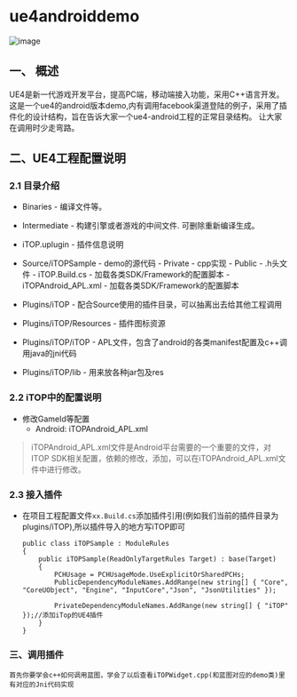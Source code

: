# ue4androiddemo</br>
    
![image](https://github.com/ShibinHuang/HomeAnimationImageView/blob/master/ezgif-5-710f8d46fe.gif)

## 一、 概述
UE4是新一代游戏开发平台，提高PC端，移动端接入功能，采用C++语言开发。 
这是一个ue4的android版本demo,内有调用facebook渠道登陆的例子，采用了插件化的设计结构，旨在告诉大家一个ue4-android工程的正常目录结构。
让大家在调用时少走弯路。

## 二、UE4工程配置说明  
### 2.1 目录介绍
+ Binaries - 编译文件等。
+ Intermediate - 构建引擎或者游戏的中间文件. 可删除重新编译生成。
+ iTOP.uplugin - 插件信息说明
 
+ Source/iTOPSample - demo的源代码
       - Private - cpp实现
       - Public - .h头文件
       - iTOP.Build.cs - 加载各类SDK/Framework的配置脚本
       - iTOPAndroid_APL.xml - 加载各类SDK/Framework的配置脚本
+ Plugins/iTOP - 配合Source使用的插件目录，可以抽离出去给其他工程调用
+ Plugins/iTOP/Resources - 插件图标资源 
+ Plugins/iTOP/iTOP - APL文件，包含了android的各类manifest配置及c++调用java的jni代码
+ Plugins/iTOP/lib - 用来放各种jar包及res

### 2.2 iTOP中的配置说明
+ 修改GameId等配置
  - Android: iTOPAndroid_APL.xml
  
> iTOPAndroid_APL.xml文件是Android平台需要的一个重要的文件，对ITOP SDK相关配置，依赖的修改，添加，可以在iTOPAndroid_APL.xml文件中进行修改。
	   
### 2.3 接入插件
+ 在项目工程配置文件`xx.Build.cs`添加插件引用(例如我们当前的插件目录为plugins/iTOP),所以插件导入的地方写iTOP即可

	```
	public class iTOPSample : ModuleRules
	{
		public iTOPSample(ReadOnlyTargetRules Target) : base(Target)
		{
			PCHUsage = PCHUsageMode.UseExplicitOrSharedPCHs;
			PublicDependencyModuleNames.AddRange(new string[] { "Core", "CoreUObject", "Engine", "InputCore","Json", "JsonUtilities" }); 
	
			PrivateDependencyModuleNames.AddRange(new string[] { "iTOP" });//添加iTop的UE4插件
		}
	}
	```

### 三、调用插件  
    首先你要学会c++如何调用蓝图，学会了以后查看iTOPWidget.cpp(和蓝图对应的demo类)里有对应的Jni代码实现
    
